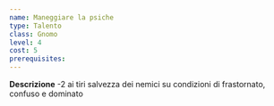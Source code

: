 ```yaml
---
name: Maneggiare la psiche
type: Talento
class: Gnomo
level: 4
cost: 5
prerequisites: 
---
```


**Descrizione**
-2 ai tiri salvezza dei nemici su condizioni di frastornato, confuso e dominato